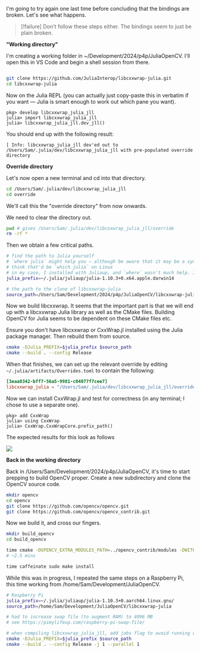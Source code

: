 I'm going to try again one last time before concluding that the bindings are broken. Let's see what happens.

> [!failure]
> Don't follow these steps either. The bindings seem to just be plain broken.

**"Working directory"**

I'm creating a working folder in ~/Development/2024/p4p/JuliaOpenCV. I'll open this in VS Code and begin a shell session from there.

```zsh

git clone https://github.com/JuliaInterop/libcxxwrap-julia.git
cd libcxxwrap-julia

```

Now on the Julia REPL (you can actually just copy-paste this in verbatim if you want — Julia is smart enough to work out which pane you want).

```
pkg> develop libcxxwrap_julia_jll
julia> import libcxxwrap_julia_jll
julia> libcxxwrap_julia_jll.dev_jll()
```

You should end up with the following result:

`[ Info: libcxxwrap_julia_jll dev'ed out to /Users/Sam/.julia/dev/libcxxwrap_julia_jll with pre-populated override directory`

**Override directory**

Let's now open a new terminal and cd into that directory.

```zsh
cd /Users/Sam/.julia/dev/libcxxwrap_julia_jll
cd override
```

We'll call this the "override directory" from now onwards.

We need to clear the directory out.

```zsh
pwd # gives /Users/Sam/.julia/dev/libcxxwrap_julia_jll/override
rm -rf *
```

Then we obtain a few critical paths.

```zsh
# find the path to Julia yourself
# `where julia` might help you — although be aware that it may be a symlink that you have then follow
# think that'd be `which julia` on Linux
# in my case, I installed with Juliaup, and `where` wasn't much help. I found it here:
julia_prefix=~/.julia/juliaup/julia-1.10.3+0.x64.apple.darwin14

# the path to the clone of libcxxwrap-julia
source_path=/Users/Sam/Development/2024/p4p/JuliaOpenCV/libcxxwrap-julia
```

Now we build libcxxwrap. It seems that the important part is that we will end up with a libcxxwrap Julia library as well as the CMake files. Building OpenCV for Julia seems to be dependent on these CMake files etc.

Ensure you don't have libcxxwrap or CxxWrap.jl installed using the Julia package manager. Then rebuild them from source.

```zsh
cmake -DJulia_PREFIX=$julia_prefix $source_path
cmake --build . --config Release
```

When that finishes, we can set up the relevant override by editing `~/.julia/artifacts/Overrides.toml` to contain the following:

```toml
[3eaa8342-bff7-56a5-9981-c04077f7cee7]
libcxxwrap_julia = "/Users/Sam/.julia/dev/libcxxwrap_julia_jll/override"
```

Now we can install CxxWrap.jl and test for correctness (in any terminal; I chose to use a separate one).

```
pkg> add CxxWrap
julia> using CxxWrap
julia> CxxWrap.CxxWrapCore.prefix_path()
```

The expected results for this look as follows

![](Screenshot%202024-06-01%20at%2014.07.09.png)

**Back in the working directory**

Back in /Users/Sam/Development/2024/p4p/JuliaOpenCV, it's time to start prepping to build OpenCV proper. Create a new subdirectory and clone the OpenCV source code.

```zsh
mkdir opencv
cd opencv
git clone https://github.com/opencv/opencv.git
git clone https://github.com/opencv/opencv_contrib.git
```

Now we build it, and cross our fingers.

```zsh
mkdir build_opencv
cd build_opencv

time cmake -DOPENCV_EXTRA_MODULES_PATH=../opencv_contrib/modules -DWITH_JULIA=ON -DJulia_EXECUTABLE=/Users/Sam/.julia/juliaup/julia-1.10.3+0.x64.apple.darwin14/bin/julia -DJULIA_PKG_INSTALL_PATH=/Users/Sam/.julia/packages ../opencv
# ~2.5 mins

time caffeinate sudo make install
```

While this was in progress, I repeated the same steps on a Raspberry Pi, this time working from /home/Sam/Development/JuliaOpenCV.

```zsh
# Raspberry Pi
julia_prefix=~/.julia/juliaup/julia-1.10.3+0.aarch64.linux.gnu/
source_path=/home/Sam/Development/JuliaOpenCV/libcxxwrap-julia

# had to increase swap file (to augment RAM) to 4096 MB
# see https://pimylifeup.com/raspberry-pi-swap-file/

# when compiling libcxxwrap_julia_jll, add jobs flag to avoid running out of memory and having cc1plus killed by the OS
cmake -DJulia_PREFIX=$julia_prefix $source_path
cmake --build . --config Release -j 1 --parallel 1
```
